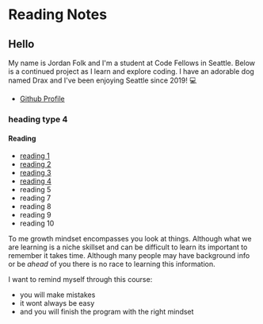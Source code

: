 # Reading Notes

## Hello
My name is Jordan Folk and I'm a student at Code Fellows in Seattle. Below is a continued project as I learn and explore coding. I have an adorable dog named Drax and I've been enjoying Seattle since 2019! 💻 
- [Github Profile](https://github.com/folksmash)

### heading type 4

#### Reading
* [reading 1](https://folksmash.github.io/reading-notes/markdown.md)
* [reading 2](https://folksmash.github.io/reading-notes/computersetup.md)
* [reading 3](https://folksmash.github.io/reading-notes/revisions-cloud.md)
* [reading 4](https://folksmash.github.io/reading-notes/html-structure.md)
* reading 5
* reading 7
* reading 8
* reading 9
* reading 10

To me growth mindset encompasses you look at things. Although what we are learning is a niche skillset and can be difficult to learn its important to remember it takes time. Although many people may have background info or be *ahead* of you there is no race to learning this information.

I want to remind myself through this course:
* you will make mistakes
* it wont always be easy
* and you will finish the program with the right mindset